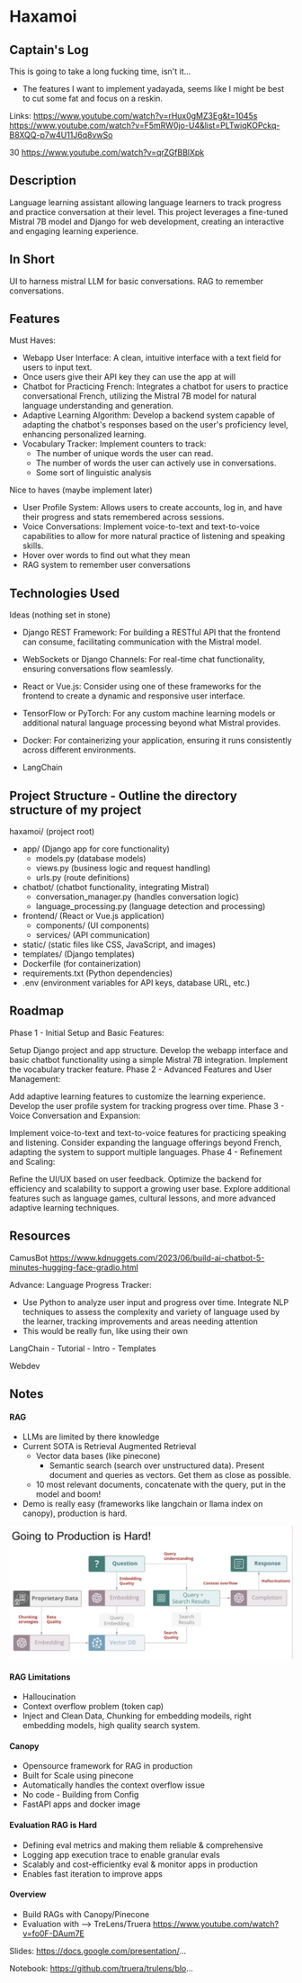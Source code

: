 # Haxamoi


## Captain's Log

This is going to take a long fucking time, isn't it...
- The features I want to implement yadayada, seems like I might be best to cut some fat and focus on a reskin.

Links:
https://www.youtube.com/watch?v=rHux0gMZ3Eg&t=1045s
https://www.youtube.com/watch?v=F5mRW0jo-U4&list=PLTwiqKOPckq-B8XQQ-p7w4U11J6q8vwSo

30
https://www.youtube.com/watch?v=qrZGfBBlXpk

## Description

Language learning assistant allowing language learners to track progress and practice conversation at their level. This project leverages a fine-tuned Mistral 7B model and Django for web development, creating an interactive and engaging learning experience.

## In Short

UI to harness mistral LLM for basic conversations.
RAG to remember conversations.

## Features

Must Haves:
- Webapp User Interface: A clean, intuitive interface with a text field for users to input text.
- Once users give their API key they can use the app at will
- Chatbot for Practicing French: Integrates a chatbot for users to practice conversational French, utilizing the Mistral 7B model for natural language understanding and generation.
- Adaptive Learning Algorithm: Develop a backend system capable of adapting the chatbot's responses based on the user's proficiency level, enhancing personalized learning.
- Vocabulary Tracker: Implement counters to track:
  - The number of unique words the user can read.
  - The number of words the user can actively use in conversations.
  - Some sort of linguistic analysis

Nice to haves (maybe implement later)
- User Profile System: Allows users to create accounts, log in, and have their progress and stats remembered across sessions.
- Voice Conversations: Implement voice-to-text and text-to-voice capabilities to allow for more natural practice of listening and speaking skills.
- Hover over words to find out what they mean
- RAG system to remember user conversations

## Technologies Used

Ideas (nothing set in stone)

- Django REST Framework: For building a RESTful API that the frontend can consume, facilitating communication with the Mistral model.
- WebSockets or Django Channels: For real-time chat functionality, ensuring conversations flow seamlessly.
- React or Vue.js: Consider using one of these frameworks for the frontend to create a dynamic and responsive user interface.
- TensorFlow or PyTorch: For any custom machine learning models or additional natural language processing beyond what Mistral provides.
- Docker: For containerizing your application, ensuring it runs consistently across different environments.

- LangChain



## Project Structure - Outline the directory structure of my project

haxamoi/ (project root)
- app/ (Django app for core functionality)
    -  models.py (database models)
    - views.py (business logic and request handling)
    - urls.py (route definitions)
- chatbot/ (chatbot functionality, integrating Mistral)
    - conversation_manager.py (handles conversation logic)
    - language_processing.py (language detection and processing)
- frontend/ (React or Vue.js application)
    - components/ (UI components)
    - services/ (API communication)
- static/ (static files like CSS, JavaScript, and images)
- templates/ (Django templates)
- Dockerfile (for containerization)
- requirements.txt (Python dependencies)
- .env (environment variables for API keys, database URL, etc.)

## Roadmap

Phase 1 - Initial Setup and Basic Features:

Setup Django project and app structure.
Develop the webapp interface and basic chatbot functionality using a simple Mistral 7B integration.
Implement the vocabulary tracker feature.
Phase 2 - Advanced Features and User Management:

Add adaptive learning features to customize the learning experience.
Develop the user profile system for tracking progress over time.
Phase 3 - Voice Conversation and Expansion:

Implement voice-to-text and text-to-voice features for practicing speaking and listening.
Consider expanding the language offerings beyond French, adapting the system to support multiple languages.
Phase 4 - Refinement and Scaling:

Refine the UI/UX based on user feedback.
Optimize the backend for efficiency and scalability to support a growing user base.
Explore additional features such as language games, cultural lessons, and more advanced adaptive learning techniques.

## Resources

CamusBot
https://www.kdnuggets.com/2023/06/build-ai-chatbot-5-minutes-hugging-face-gradio.html

Advance:
Language Progress Tracker: 
  - Use Python to analyze user input and progress over time. Integrate NLP techniques to assess the complexity and variety of language used by the learner, tracking improvements and areas needing attention
  - This would be really fun, like using their own 

LangChain - Tutorial - Intro - Templates

Webdev

## Notes

#### RAG
- LLMs are limited by there knowledge
- Current SOTA is Retrieval Augmented Retrieval
  - Vector data bases (like pinecone)
    - Semantic search (search over unstructured data). Present document and queries as vectors. Get them as close as possible.
  - 10 most relevant documents, concatenate with the query, put in the model and boom!
- Demo is really easy (frameworks like langchain or llama index on canopy), production is hard.

![productionishard](Images/productionishard.png)

#### RAG Limitations
- Halloucination
- Context overflow problem (token cap)
- Inject and Clean Data, Chunking for embedding modeils, right embedding models, high quality search system.

#### Canopy
- Opensource framework for RAG in production
- Built for Scale using pinecone
- Automatically handles the context overflow issue
- No code - Building from Config
- FastAPI apps and docker image

#### Evaluation RAG is Hard
- Defining eval metrics and making them reliable & comprehensive
- Logging app execution trace to enable granular evals
- Scalably and cost-efficientky eval & monitor apps in production
- Enables fast iteration to improve apps

#### Overview

- Build RAGs with Canopy/Pinecone
- Evaluation with --> TreLens/Truera
https://www.youtube.com/watch?v=fo0F-DAum7E

Slides:
https://docs.google.com/presentation/...

Notebook:
https://github.com/truera/trulens/blo...
